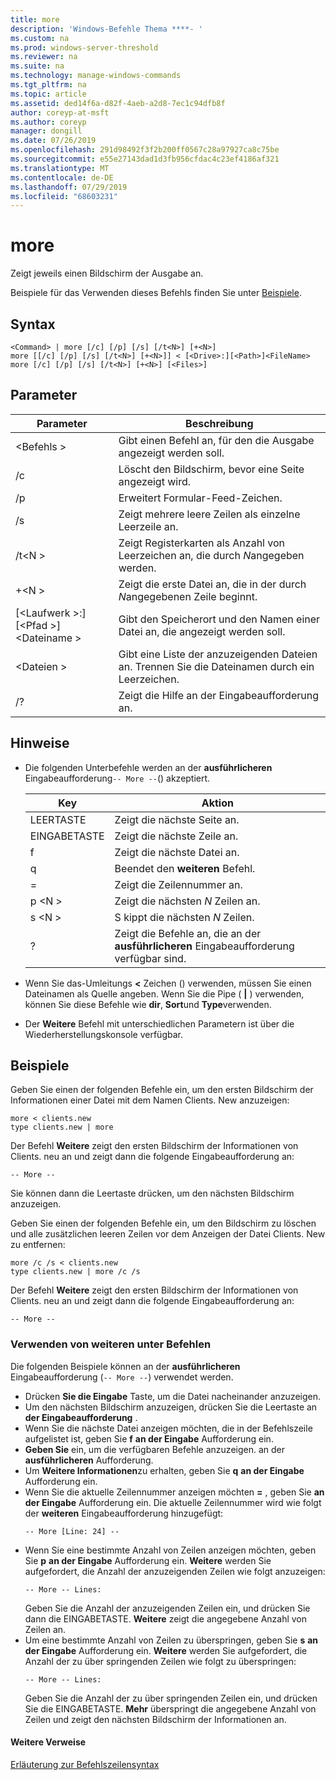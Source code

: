 ```yaml
---
title: more
description: 'Windows-Befehle Thema ****- '
ms.custom: na
ms.prod: windows-server-threshold
ms.reviewer: na
ms.suite: na
ms.technology: manage-windows-commands
ms.tgt_pltfrm: na
ms.topic: article
ms.assetid: ded14f6a-d82f-4aeb-a2d8-7ec1c94dfb8f
author: coreyp-at-msft
ms.author: coreyp
manager: dongill
ms.date: 07/26/2019
ms.openlocfilehash: 291d98492f3f2b200ff0567c28a97927ca8c75be
ms.sourcegitcommit: e55e27143dad1d3fb956cfdac4c23ef4186af321
ms.translationtype: MT
ms.contentlocale: de-DE
ms.lasthandoff: 07/29/2019
ms.locfileid: "68603231"
---
```

# <a name="more"></a>more



Zeigt jeweils einen Bildschirm der Ausgabe an.

Beispiele für das Verwenden dieses Befehls finden Sie unter [Beispiele](#BKMK_examples).

## <a name="syntax"></a>Syntax

```
<Command> | more [/c] [/p] [/s] [/t<N>] [+<N>]
more [[/c] [/p] [/s] [/t<N>] [+<N>]] < [<Drive>:][<Path>]<FileName>
more [/c] [/p] [/s] [/t<N>] [+<N>] [<Files>]
```

## <a name="parameters"></a>Parameter

|           Parameter            |                               Beschreibung                               |
|--------------------------------|-------------------------------------------------------------------------|
|           \<Befehls >           |      Gibt einen Befehl an, für den die Ausgabe angezeigt werden soll.      |
|               /c               |               Löscht den Bildschirm, bevor eine Seite angezeigt wird.               |
|               /p               |                      Erweitert Formular-Feed-Zeichen.                      |
|               /s               |          Zeigt mehrere leere Zeilen als einzelne Leerzeile an.          |
|             /t\<N >             |         Zeigt Registerkarten als Anzahl von Leerzeichen an, die durch *N*angegeben werden.         |
|             +\<N >              |     Zeigt die erste Datei an, die in der durch *N*angegebenen Zeile beginnt.     |
| [\<Laufwerk >:] [\<Pfad >]\<Dateiname > |          Gibt den Speicherort und den Namen einer Datei an, die angezeigt werden soll.          |
|            \<Dateien >            | Gibt eine Liste der anzuzeigenden Dateien an. Trennen Sie die Dateinamen durch ein Leerzeichen. |
|               /?               |                  Zeigt die Hilfe an der Eingabeaufforderung an.                   |

## <a name="remarks"></a>Hinweise

-   Die folgenden Unterbefehle werden an der **ausführlicheren** Eingabeaufforderung`-- More --`() akzeptiert. 

    | Key | Aktion |
    | --- | ------ |
    | LEERTASTE | Zeigt die nächste Seite an. |
    | EINGABETASTE | Zeigt die nächste Zeile an. |
    | f | Zeigt die nächste Datei an. |
    | q | Beendet den **weiteren** Befehl. |
    | = | Zeigt die Zeilennummer an. |
    | p \<N > | Zeigt die nächsten *N* Zeilen an. |
    | s \<N > |S kippt die nächsten *N* Zeilen. |
    | ? | Zeigt die Befehle an, die an der **ausführlicheren** Eingabeaufforderung verfügbar sind.| 
    
-   Wenn Sie das-Umleitungs **<** Zeichen () verwenden, müssen Sie einen Dateinamen als Quelle angeben. Wenn Sie die Pipe ( **\|** ) verwenden, können Sie diese Befehle wie **dir**, **Sort**und **Type**verwenden.
-   Der **Weitere** Befehl mit unterschiedlichen Parametern ist über die Wiederherstellungskonsole verfügbar.

## <a name="BKMK_examples"></a>Beispiele

Geben Sie einen der folgenden Befehle ein, um den ersten Bildschirm der Informationen einer Datei mit dem Namen Clients. New anzuzeigen:
```
more < clients.new
type clients.new | more
```
Der Befehl **Weitere** zeigt den ersten Bildschirm der Informationen von Clients. neu an und zeigt dann die folgende Eingabeaufforderung an:
```
-- More --
```
Sie können dann die Leertaste drücken, um den nächsten Bildschirm anzuzeigen.

Geben Sie einen der folgenden Befehle ein, um den Bildschirm zu löschen und alle zusätzlichen leeren Zeilen vor dem Anzeigen der Datei Clients. New zu entfernen:
```
more /c /s < clients.new
type clients.new | more /c /s
```
Der Befehl **Weitere** zeigt den ersten Bildschirm der Informationen von Clients. neu an und zeigt dann die folgende Eingabeaufforderung an:
```
-- More --
```

### <a name="using-more-subcommands"></a>Verwenden von weiteren unter Befehlen

Die folgenden Beispiele können an der **ausführlicheren** Eingabeaufforderung (`-- More --`) verwendet werden.
- Drücken **Sie die Eingabe** Taste, um die Datei nacheinander anzuzeigen.
- Um den nächsten Bildschirm anzuzeigen, drücken Sie die Leertaste an **der Eingabeaufforderung** .
- Wenn Sie die nächste Datei anzeigen möchten, die in der Befehlszeile aufgelistet ist, geben Sie **f** **an der Eingabe** Aufforderung ein.
- **Geben Sie** ein, um die verfügbaren Befehle anzuzeigen. an der **ausführlicheren** Aufforderung.
- Um **Weitere Informationen**zu erhalten, geben Sie **q** **an der Eingabe** Aufforderung ein.
- Wenn Sie die aktuelle Zeilennummer anzeigen möchten **=** , geben Sie **an der Eingabe** Aufforderung ein. Die aktuelle Zeilennummer wird wie folgt der **weiteren** Eingabeaufforderung hinzugefügt:  
  ```
  -- More [Line: 24] --
  ```  
- Wenn Sie eine bestimmte Anzahl von Zeilen anzeigen möchten, geben Sie **p** **an der Eingabe** Aufforderung ein. **Weitere** werden Sie aufgefordert, die Anzahl der anzuzeigenden Zeilen wie folgt anzuzeigen:  
  ```
  -- More -- Lines:
  ```  
  Geben Sie die Anzahl der anzuzeigenden Zeilen ein, und drücken Sie dann die EINGABETASTE. **Weitere** zeigt die angegebene Anzahl von Zeilen an.
- Um eine bestimmte Anzahl von Zeilen zu überspringen, geben Sie **s** **an der Eingabe** Aufforderung ein. **Weitere** werden Sie aufgefordert, die Anzahl der zu über springenden Zeilen wie folgt zu überspringen:  
  ```
  -- More -- Lines:
  ```  
  Geben Sie die Anzahl der zu über springenden Zeilen ein, und drücken Sie die EINGABETASTE. **Mehr** überspringt die angegebene Anzahl von Zeilen und zeigt den nächsten Bildschirm der Informationen an.

#### <a name="additional-references"></a>Weitere Verweise

[Erläuterung zur Befehlszeilensyntax](command-line-syntax-key.md)
